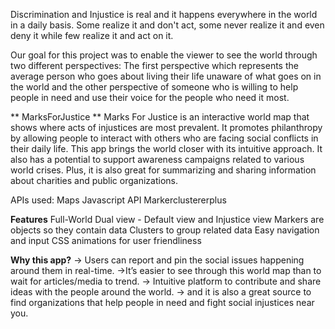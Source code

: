 Discrimination and Injustice is real and it happens everywhere in the world in a daily basis. Some realize it and don't act, some never realize it and even deny it while few realize it and act on it.

Our goal for this project was to enable the viewer to see the world through two different perspectives: The first perspective which represents the average person who goes about living their life unaware of what goes on in the world and the other perspective of someone who is willing to help people in need and use their voice for the people who need it most.

** MarksForJustice **
Marks For Justice is an interactive world map that shows where acts of injustices are most prevalent. It promotes philanthropy by allowing people to interact with others who are facing social conflicts in their daily life. This app brings the world closer with its intuitive approach. It also has a potential to support awareness campaigns related to various world crises.
Plus, it is also great for summarizing and sharing information about charities and public organizations.

APIs used:
Maps Javascript API
Markerclustererplus

**Features**
Full-World Dual view - Default view and Injustice view
Markers are objects so they contain data
Clusters to group related data
Easy navigation and input
CSS animations for user friendliness

**Why this app?**
-> Users can report and pin the social issues happening around them in real-time.
->It’s easier to see through this world map than to wait for articles/media to trend.
-> Intuitive platform to contribute and share ideas with the people around the world.
-> and it is also a great source to find organizations that help people in need and fight social injustices near you.

